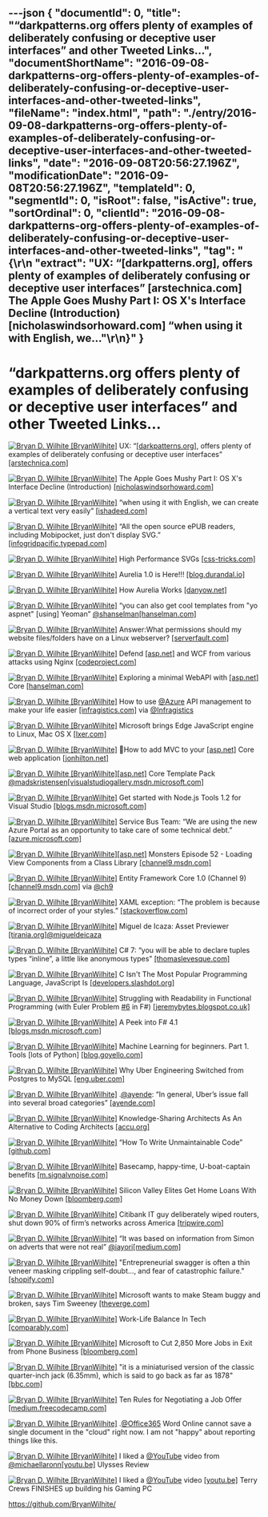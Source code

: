 ---json
{
  "documentId": 0,
  "title": "“darkpatterns.org offers plenty of examples of  deliberately confusing or deceptive user interfaces” and other Tweeted Links…",
  "documentShortName": "2016-09-08-darkpatterns-org-offers-plenty-of-examples-of-deliberately-confusing-or-deceptive-user-interfaces-and-other-tweeted-links",
  "fileName": "index.html",
  "path": "./entry/2016-09-08-darkpatterns-org-offers-plenty-of-examples-of-deliberately-confusing-or-deceptive-user-interfaces-and-other-tweeted-links",
  "date": "2016-09-08T20:56:27.196Z",
  "modificationDate": "2016-09-08T20:56:27.196Z",
  "templateId": 0,
  "segmentId": 0,
  "isRoot": false,
  "isActive": true,
  "sortOrdinal": 0,
  "clientId": "2016-09-08-darkpatterns-org-offers-plenty-of-examples-of-deliberately-confusing-or-deceptive-user-interfaces-and-other-tweeted-links",
  "tag": "{\r\n  \"extract\": \"UX: “[darkpatterns.org], offers plenty of examples of  deliberately confusing or deceptive user interfaces” [arstechnica.com] The Apple Goes Mushy Part I: OS X's Interface Decline (Introduction) [nicholaswindsorhoward.com] “when using it with English, we...\"\r\n}"
}
---

# “darkpatterns.org offers plenty of examples of  deliberately confusing or deceptive user interfaces” and other Tweeted Links…

[<img alt="Bryan D. Wilhite [BryanWilhite]" src="https://songhay.blob.core.windows.net/shared-social-twitter/BryanWilhite.jpeg">](http://songhayblog.azurewebsites.net/ "Bryan D. Wilhite [BryanWilhite]") UX: “[[darkpatterns.org]](http://darkpatterns.org), offers plenty of examples of deliberately confusing or deceptive user interfaces” [[arstechnica.com]](http://arstechnica.com/security/2016/07/dark-patterns-are-designed-to-trick-you-and-theyre-all-over-the-web/)

[<img alt="Bryan D. Wilhite [BryanWilhite]" src="https://songhay.blob.core.windows.net/shared-social-twitter/BryanWilhite.jpeg">](http://songhayblog.azurewebsites.net/ "Bryan D. Wilhite [BryanWilhite]") The Apple Goes Mushy Part I: OS X's Interface Decline (Introduction) [[nicholaswindsorhoward.com]](http://www.nicholaswindsorhoward.com/blog-directory/2016/7/20/the-apple-goes-mushy-part-i)

[<img alt="Bryan D. Wilhite [BryanWilhite]" src="https://songhay.blob.core.windows.net/shared-social-twitter/BryanWilhite.jpeg">](http://songhayblog.azurewebsites.net/ "Bryan D. Wilhite [BryanWilhite]") “when using it with English, we can create a vertical text very easily” [[ishadeed.com]](https://ishadeed.com/article/css-writing-mode/)

[<img alt="Bryan D. Wilhite [BryanWilhite]" src="https://songhay.blob.core.windows.net/shared-social-twitter/BryanWilhite.jpeg">](http://songhayblog.azurewebsites.net/ "Bryan D. Wilhite [BryanWilhite]") “All the open source ePUB readers, including Mobipocket, just don't display SVG.” [[infogridpacific.typepad.com]](http://infogridpacific.typepad.com/using_epub/2008/12/epub-svg.html)

[<img alt="Bryan D. Wilhite [BryanWilhite]" src="https://songhay.blob.core.windows.net/shared-social-twitter/BryanWilhite.jpeg">](http://songhayblog.azurewebsites.net/ "Bryan D. Wilhite [BryanWilhite]") High Performance SVGs [[css-tricks.com]](https://css-tricks.com/high-performance-svgs/)

[<img alt="Bryan D. Wilhite [BryanWilhite]" src="https://songhay.blob.core.windows.net/shared-social-twitter/BryanWilhite.jpeg">](http://songhayblog.azurewebsites.net/ "Bryan D. Wilhite [BryanWilhite]") Aurelia 1.0 is Here!!! [[blog.durandal.io]](http://blog.durandal.io/2016/07/27/aurelia-1-0-is-here/)

[<img alt="Bryan D. Wilhite [BryanWilhite]" src="https://songhay.blob.core.windows.net/shared-social-twitter/BryanWilhite.jpeg">](http://songhayblog.azurewebsites.net/ "Bryan D. Wilhite [BryanWilhite]") How Aurelia Works [[danyow.net]](https://www.danyow.net/how-aurelia-works/)

[<img alt="Bryan D. Wilhite [BryanWilhite]" src="https://songhay.blob.core.windows.net/shared-social-twitter/BryanWilhite.jpeg">](http://songhayblog.azurewebsites.net/ "Bryan D. Wilhite [BryanWilhite]") “you can also get cool templates from "yo aspnet" [using] Yeoman” [@shanselman](http://twitter.com/shanselman)[[hanselman.com]](http://www.hanselman.com/blog/ExploringAMinimalWebAPIWithASPNETCore.aspx)

[<img alt="Bryan D. Wilhite [BryanWilhite]" src="https://songhay.blob.core.windows.net/shared-social-twitter/BryanWilhite.jpeg">](http://songhayblog.azurewebsites.net/ "Bryan D. Wilhite [BryanWilhite]") Answer:What permissions should my website files/folders have on a Linux webserver? [[serverfault.com]](http://serverfault.com/a/357109/20247?stw=2)

[<img alt="Bryan D. Wilhite [BryanWilhite]" src="https://songhay.blob.core.windows.net/shared-social-twitter/BryanWilhite.jpeg">](http://songhayblog.azurewebsites.net/ "Bryan D. Wilhite [BryanWilhite]") Defend [[asp.net]](http://ASP.NET) and WCF from various attacks using Nginx [[codeproject.com]](http://www.codeproject.com/Articles/1115111/Defend-ASP-NET-and-WCF-from-various-attacks-using)

[<img alt="Bryan D. Wilhite [BryanWilhite]" src="https://songhay.blob.core.windows.net/shared-social-twitter/BryanWilhite.jpeg">](http://songhayblog.azurewebsites.net/ "Bryan D. Wilhite [BryanWilhite]") Exploring a minimal WebAPI with [[asp.net]](http://ASP.NET) Core [[hanselman.com]](http://www.hanselman.com/blog/ExploringAMinimalWebAPIWithASPNETCore.aspx)

[<img alt="Bryan D. Wilhite [BryanWilhite]" src="https://songhay.blob.core.windows.net/shared-social-twitter/BryanWilhite.jpeg">](http://songhayblog.azurewebsites.net/ "Bryan D. Wilhite [BryanWilhite]") How to use [@Azure](http://twitter.com/Azure) API management to make your life easier [[infragistics.com]](http://www.infragistics.com/community/blogs/devtoolsguy/archive/2015/11/16/azure-management-api.aspx#.V5pypNgnYYs.twitter) via [@Infragistics](http://twitter.com/Infragistics)

[<img alt="Bryan D. Wilhite [BryanWilhite]" src="https://songhay.blob.core.windows.net/shared-social-twitter/BryanWilhite.jpeg">](http://songhayblog.azurewebsites.net/ "Bryan D. Wilhite [BryanWilhite]") Microsoft brings Edge JavaScript engine to Linux, Mac OS X [[lxer.com]](http://lxer.com/module/newswire/ext_link.php?rid=232204)

[<img alt="Bryan D. Wilhite [BryanWilhite]" src="https://songhay.blob.core.windows.net/shared-social-twitter/BryanWilhite.jpeg">](http://songhayblog.azurewebsites.net/ "Bryan D. Wilhite [BryanWilhite]") How to add MVC to your [[asp.net]](http://ASP.NET) Core web application [[jonhilton.net]](https://jonhilton.net/2016/07/27/how-to-add-mvc-to-your-asp-net-core-web-application/)

[<img alt="Bryan D. Wilhite [BryanWilhite]" src="https://songhay.blob.core.windows.net/shared-social-twitter/BryanWilhite.jpeg">](http://songhayblog.azurewebsites.net/ "Bryan D. Wilhite [BryanWilhite]")[[asp.net]](http://ASP.NET) Core Template Pack [@madskristensen](http://twitter.com/madskristensen)[[visualstudiogallery.msdn.microsoft.com]](https://visualstudiogallery.msdn.microsoft.com/31a3eab5-e62b-4030-9226-b5e4c9e1ffb5)

[<img alt="Bryan D. Wilhite [BryanWilhite]" src="https://songhay.blob.core.windows.net/shared-social-twitter/BryanWilhite.jpeg">](http://songhayblog.azurewebsites.net/ "Bryan D. Wilhite [BryanWilhite]") Get started with Node.js Tools 1.2 for Visual Studio [[blogs.msdn.microsoft.com]](https://blogs.msdn.microsoft.com/visualstudio/2016/07/28/node-js-tools-1-2-visual-studio-2015/)

[<img alt="Bryan D. Wilhite [BryanWilhite]" src="https://songhay.blob.core.windows.net/shared-social-twitter/BryanWilhite.jpeg">](http://songhayblog.azurewebsites.net/ "Bryan D. Wilhite [BryanWilhite]") Service Bus Team: “We are using the new Azure Portal as an opportunity to take care of some technical debt.” [[azure.microsoft.com]](https://azure.microsoft.com/en-us/blog/service-bus-and-the-new-azure-portal/)

[<img alt="Bryan D. Wilhite [BryanWilhite]" src="https://songhay.blob.core.windows.net/shared-social-twitter/BryanWilhite.jpeg">](http://songhayblog.azurewebsites.net/ "Bryan D. Wilhite [BryanWilhite]")[[asp.net]](http://ASP.NET) Monsters Episode 52 - Loading View Components from a Class Library [[channel9.msdn.com]](https://channel9.msdn.com/Series/aspnetmonsters/ASPNET-Monsters-Episode-52-Loading-View-Components-from-a-Class-Library)

[<img alt="Bryan D. Wilhite [BryanWilhite]" src="https://songhay.blob.core.windows.net/shared-social-twitter/BryanWilhite.jpeg">](http://songhayblog.azurewebsites.net/ "Bryan D. Wilhite [BryanWilhite]") Entity Framework Core 1.0 (Channel 9) [[channel9.msdn.com]](https://channel9.msdn.com/Events/UKDX/The-Microsoft-Web-Platform-Day/Entity-Framework-Core-10) via [@ch9](http://twitter.com/ch9)

[<img alt="Bryan D. Wilhite [BryanWilhite]" src="https://songhay.blob.core.windows.net/shared-social-twitter/BryanWilhite.jpeg">](http://songhayblog.azurewebsites.net/ "Bryan D. Wilhite [BryanWilhite]") XAML exception: “The problem is because of incorrect order of your styles.” [[stackoverflow.com]](http://stackoverflow.com/a/16837900/22944?stw=2)

[<img alt="Bryan D. Wilhite [BryanWilhite]" src="https://songhay.blob.core.windows.net/shared-social-twitter/BryanWilhite.jpeg">](http://songhayblog.azurewebsites.net/ "Bryan D. Wilhite [BryanWilhite]") Miguel de Icaza: Asset Previewer [[tirania.org]](http://tirania.org/blog/archive/2016/Jul-28.html)[@migueldeicaza](http://twitter.com/migueldeicaza)

[<img alt="Bryan D. Wilhite [BryanWilhite]" src="https://songhay.blob.core.windows.net/shared-social-twitter/BryanWilhite.jpeg">](http://songhayblog.azurewebsites.net/ "Bryan D. Wilhite [BryanWilhite]") C# 7: “you will be able to declare tuples types “inline”, a little like anonymous types” [[thomaslevesque.com]](http://www.thomaslevesque.com/2016/07/25/tuples-in-c-7/)

[<img alt="Bryan D. Wilhite [BryanWilhite]" src="https://songhay.blob.core.windows.net/shared-social-twitter/BryanWilhite.jpeg">](http://songhayblog.azurewebsites.net/ "Bryan D. Wilhite [BryanWilhite]") C Isn't The Most Popular Programming Language, JavaScript Is [[developers.slashdot.org]](https://developers.slashdot.org/story/16/07/31/1530259/c-isnt-the-most-popular-programming-language-javascript-is?utm_source=feedly1.0mainlinkanon&utm_medium=feed)

[<img alt="Bryan D. Wilhite [BryanWilhite]" src="https://songhay.blob.core.windows.net/shared-social-twitter/BryanWilhite.jpeg">](http://songhayblog.azurewebsites.net/ "Bryan D. Wilhite [BryanWilhite]") Struggling with Readability in Functional Programming (with Euler Problem [#6](http://twitter.com/search?q=%236) in F#) [[jeremybytes.blogspot.co.uk]](https://jeremybytes.blogspot.co.uk/2016/07/struggling-with-readability-in.html)

[<img alt="Bryan D. Wilhite [BryanWilhite]" src="https://songhay.blob.core.windows.net/shared-social-twitter/BryanWilhite.jpeg">](http://songhayblog.azurewebsites.net/ "Bryan D. Wilhite [BryanWilhite]") A Peek into F# 4.1 [[blogs.msdn.microsoft.com]](https://blogs.msdn.microsoft.com/dotnet/2016/07/25/a-peek-into-f-4-1/)

[<img alt="Bryan D. Wilhite [BryanWilhite]" src="https://songhay.blob.core.windows.net/shared-social-twitter/BryanWilhite.jpeg">](http://songhayblog.azurewebsites.net/ "Bryan D. Wilhite [BryanWilhite]") Machine Learning for beginners. Part 1. Tools [lots of Python] [[blog.goyello.com]](http://blog.goyello.com/2016/07/26/machine-learning-for-beginners-part-1-tools/)

[<img alt="Bryan D. Wilhite [BryanWilhite]" src="https://songhay.blob.core.windows.net/shared-social-twitter/BryanWilhite.jpeg">](http://songhayblog.azurewebsites.net/ "Bryan D. Wilhite [BryanWilhite]") Why Uber Engineering Switched from Postgres to MySQL [[eng.uber.com]](https://eng.uber.com/mysql-migration/)

[<img alt="Bryan D. Wilhite [BryanWilhite]" src="https://songhay.blob.core.windows.net/shared-social-twitter/BryanWilhite.jpeg">](http://songhayblog.azurewebsites.net/ "Bryan D. Wilhite [BryanWilhite]") .[@ayende](http://twitter.com/ayende): “In general, Uber’s issue fall into several broad categories” [[ayende.com]](https://ayende.com/blog/175137/re-why-uber-engineering-switched-from-postgres-to-mysql?Key=eadf3cbb-4f6b-4df7-9912-5f382e7ea101)

[<img alt="Bryan D. Wilhite [BryanWilhite]" src="https://songhay.blob.core.windows.net/shared-social-twitter/BryanWilhite.jpeg">](http://songhayblog.azurewebsites.net/ "Bryan D. Wilhite [BryanWilhite]") Knowledge-Sharing Architects As An Alternative to Coding Architects [[accu.org]](https://accu.org/index.php/journals/2222)

[<img alt="Bryan D. Wilhite [BryanWilhite]" src="https://songhay.blob.core.windows.net/shared-social-twitter/BryanWilhite.jpeg">](http://songhayblog.azurewebsites.net/ "Bryan D. Wilhite [BryanWilhite]") “How To Write Unmaintainable Code” [[github.com]](https://github.com/Droogans/unmaintainable-code)

[<img alt="Bryan D. Wilhite [BryanWilhite]" src="https://songhay.blob.core.windows.net/shared-social-twitter/BryanWilhite.jpeg">](http://songhayblog.azurewebsites.net/ "Bryan D. Wilhite [BryanWilhite]") Basecamp, happy-time, U-boat-captain benefits [[m.signalvnoise.com]](https://m.signalvnoise.com/employee-benefits-at-basecamp-d2d46fd06c58)

[<img alt="Bryan D. Wilhite [BryanWilhite]" src="https://songhay.blob.core.windows.net/shared-social-twitter/BryanWilhite.jpeg">](http://songhayblog.azurewebsites.net/ "Bryan D. Wilhite [BryanWilhite]") Silicon Valley Elites Get Home Loans With No Money Down [[bloomberg.com]](http://www.bloomberg.com/news/articles/2016-07-27/zero-down-on-a-2-million-house-is-no-problem-in-silicon-valley)

[<img alt="Bryan D. Wilhite [BryanWilhite]" src="https://songhay.blob.core.windows.net/shared-social-twitter/BryanWilhite.jpeg">](http://songhayblog.azurewebsites.net/ "Bryan D. Wilhite [BryanWilhite]") Citibank IT guy deliberately wiped routers, shut down 90% of firm’s networks across America [[tripwire.com]](http://www.tripwire.com/state-of-security/featured/citibank-it-guy-deliberately-wiped-routers-shut-down-90-of-firms-networks-across-america/)

[<img alt="Bryan D. Wilhite [BryanWilhite]" src="https://songhay.blob.core.windows.net/shared-social-twitter/BryanWilhite.jpeg">](http://songhayblog.azurewebsites.net/ "Bryan D. Wilhite [BryanWilhite]") “It was based on information from Simon on adverts that were not real” [@iayori](http://twitter.com/iayori)[[medium.com]](https://medium.com/@Kev_Reframed/losing-our-business-we-didnt-see-it-coming-ab08bf839882)

[<img alt="Bryan D. Wilhite [BryanWilhite]" src="https://songhay.blob.core.windows.net/shared-social-twitter/BryanWilhite.jpeg">](http://songhayblog.azurewebsites.net/ "Bryan D. Wilhite [BryanWilhite]") "Entrepreneurial swagger is often a thin veneer masking crippling self-doubt..., and fear of catastrophic failure." [[shopify.com]](https://www.shopify.com/enterprise/the-dark-side-of-entrepreneurship-that-nobody-wants-to-talk-about)

[<img alt="Bryan D. Wilhite [BryanWilhite]" src="https://songhay.blob.core.windows.net/shared-social-twitter/BryanWilhite.jpeg">](http://songhayblog.azurewebsites.net/ "Bryan D. Wilhite [BryanWilhite]") Microsoft wants to make Steam buggy and broken, says Tim Sweeney [[theverge.com]](http://www.theverge.com/2016/7/27/12294708/tim-sweeney-microsoft-windows-10-uwp-steam)

[<img alt="Bryan D. Wilhite [BryanWilhite]" src="https://songhay.blob.core.windows.net/shared-social-twitter/BryanWilhite.jpeg">](http://songhayblog.azurewebsites.net/ "Bryan D. Wilhite [BryanWilhite]") Work-Life Balance In Tech [[comparably.com]](https://www.comparably.com/blog/work-life-balance-in-tech/)

[<img alt="Bryan D. Wilhite [BryanWilhite]" src="https://songhay.blob.core.windows.net/shared-social-twitter/BryanWilhite.jpeg">](http://songhayblog.azurewebsites.net/ "Bryan D. Wilhite [BryanWilhite]") Microsoft to Cut 2,850 More Jobs in Exit from Phone Business [[bloomberg.com]](http://www.bloomberg.com/news/articles/2016-07-28/microsoft-to-cut-2-850-more-jobs-in-exit-from-phone-business)

[<img alt="Bryan D. Wilhite [BryanWilhite]" src="https://songhay.blob.core.windows.net/shared-social-twitter/BryanWilhite.jpeg">](http://songhayblog.azurewebsites.net/ "Bryan D. Wilhite [BryanWilhite]") "it is a miniaturised version of the classic quarter-inch jack (6.35mm), which is said to go back as far as 1878" [[bbc.com]](http://www.bbc.com/news/magazine-35253398)

[<img alt="Bryan D. Wilhite [BryanWilhite]" src="https://songhay.blob.core.windows.net/shared-social-twitter/BryanWilhite.jpeg">](http://songhayblog.azurewebsites.net/ "Bryan D. Wilhite [BryanWilhite]") Ten Rules for Negotiating a Job Offer [[medium.freecodecamp.com]](https://medium.freecodecamp.com/ten-rules-for-negotiating-a-job-offer-ee17cccbdab6)

[<img alt="Bryan D. Wilhite [BryanWilhite]" src="https://songhay.blob.core.windows.net/shared-social-twitter/BryanWilhite.jpeg">](http://songhayblog.azurewebsites.net/ "Bryan D. Wilhite [BryanWilhite]") .[@Office365](http://twitter.com/Office365) Word Online cannot save a single document in the "cloud" right now. I am not "happy" about reporting things like this.

[<img alt="Bryan D. Wilhite [BryanWilhite]" src="https://songhay.blob.core.windows.net/shared-social-twitter/BryanWilhite.jpeg">](http://songhayblog.azurewebsites.net/ "Bryan D. Wilhite [BryanWilhite]") I liked a [@YouTube](http://twitter.com/YouTube) video from [@michaellaronn](http://twitter.com/michaellaronn)[[youtu.be]](http://youtu.be/uwC3bnCL9B8?a) Ulysses Review

[<img alt="Bryan D. Wilhite [BryanWilhite]" src="https://songhay.blob.core.windows.net/shared-social-twitter/BryanWilhite.jpeg">](http://songhayblog.azurewebsites.net/ "Bryan D. Wilhite [BryanWilhite]") I liked a [@YouTube](http://twitter.com/YouTube) video [[youtu.be]](http://youtu.be/0YtX3zW_eKk?a) Terry Crews FINISHES up building his Gaming PC

<https://github.com/BryanWilhite/>
